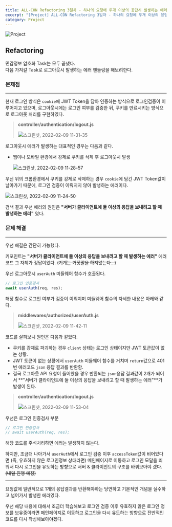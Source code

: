 ```yaml
---
title: ALL-CON Refactoring 3일차 - 하나의 요청에 두개 이상의 응답시 발생하는 에러 핸들링
excerpt: "[Project] ALL-CON Refactoring 3일차 - 하나의 요청에 두개 이상의 응답시 발생하는 에러 핸들링"
category: Project
---
```


![Project](https://user-images.githubusercontent.com/83164003/152715311-82cc5a61-ca9c-4c46-a955-77970d4449bb.jpg)
## Refactoring

민감정보 암호화 Task는 모두 끝냈다.<br>
다음 가져갈 Task로 로그아웃시 발생하는 에러 핸들링을 해보려한다.

### 문제점
---

현재 로그인 방식은 `cookie`에 JWT Token을 담아 인증하는 방식으로 로그인검증이 이루어지고 있으며, 로그아웃시에는 로그인 여부를 검증한 뒤, 쿠키를 만료시키는 방식으로 로그아웃 처리를 구현하였다.

> **controller/authentication/logout.js**
>
> ![스크린샷, 2022-02-09 11-31-35](https://user-images.githubusercontent.com/83164003/153110704-f562c05e-890a-4512-a358-f2cc3e431102.png)

로그아웃시 에러가 발생하는 대표적인 경우는 다음과 같다.

- 웹이나 모바일 환경에서 강제로 쿠키를 삭제 후 로그아웃시 발생

  ![스크린샷, 2022-02-09 11-28-57](https://user-images.githubusercontent.com/83164003/153110448-62615271-8a2c-4055-b3cd-59e80b7c1dbb.png)

우선 위의 크롬환경에서 쿠키를 강제로 삭제하는 경우 `cookie`에 담긴 JWT Token값이 날아가기 때문에, 로그인 검증이 이뤄지지 않아 발생하는 에러이다.

![스크린샷, 2022-02-09 11-24-50](https://user-images.githubusercontent.com/83164003/153110122-099531cf-6e6f-4deb-bce3-96c4f73d9f2a.png)

검색 결과 우선 에러의 원인은 **"서버가 클라이언트에 둘 이상의 응답을 보내려고 할 때 발생하는 에러"** 였다.

### 문제 해결
---

우선 해결은 간단히 가능했다.

키포인트는 **"서버가 클라이언트에 둘 이상의 응답을 보내려고 할 때 발생하는 에러"** 에러코드 그 자체가 정답이었다. ~~(기계는 거짓말을 하지않는다...)~~

우선 로그아웃시 `userAuth` 미들웨어 함수가 호출된다.

```js
// 로그인 인증검사
await userAuth(req, res); 
```

해당 함수로 로그인 여부가 검증이 이뤄지며 미들웨어 함수의 자세한 내용은 아래와 같다.

> **middlewares/authorized/userAuth.js**
>
> ![스크린샷, 2022-02-09 11-42-11](https://user-images.githubusercontent.com/83164003/153112382-26f6e9dd-73c9-487e-bfa3-76c388d160e9.png)

코드를 살펴보니 원인은 다음과 같았다.

- 쿠키를 강제로 파괴하는 경우 `client` 상태는 로그인 상태이지만 JWT 토큰값이 없는 상황.
- JWT 토큰이 없는 상황에서 `userAuth` 미들웨어 함수를 거치며 `return`값으로 401번 에러코드 `json` 응답 결과를 반환함.
- 결국 로그아웃 API 요청이 들어왔을 경우 반환되는 `json`응답 결과값이 2개가 되어서 **"서버가 클라이언트에 둘 이상의 응답을 보내려고 할 때 발생하는 에러"**가 발생이 된다.

> **controller/authentication/logout.js**
>
> ![스크린샷, 2022-02-09 11-53-04](https://user-images.githubusercontent.com/83164003/153113003-73804868-4fb3-4b21-bff6-e0b5b285c9c3.png)

우선은 로그인 인증검사 부분

```js
// 로그인 인증검사
// await userAuth(req, res); 
```

해당 코드를 주석처리하면 에러는 발생하지 않는다.

하지만, 조금더 나아가서 `userAuth`에서 로그인 검증 이후 `accessToken`값이 비어있다면 (즉, 유효하지 않은 로그인정보 상태라면) 메인페이지로 이동하고 로그인 모달을 띄워서 다시 로그인을 유도하는 방향으로 서버 & 클라이언트의 구조를 바꿔보아야 겠다. ~~(내일 진행 예정)~~

---

요청값에 일반적으로 1개의 응답결과를 반환해야하는 당연하고 기본적인 개념을 실수하고 넘어가서 발생한 에러였다.

우선 해당 내용에 대해서 조금더 학습해보고 로그인 검증 이후 유효하지 않은 로그인 정보를 보유중이라면 메인페이지로 이동하고 로그인을 다시 유도하는 방향으로 전반적인 코드를 다시 작성해보아야겠다.
